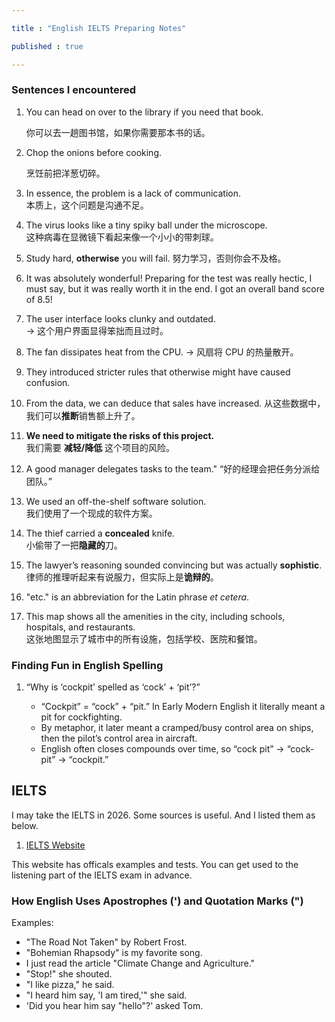 ```yaml
---

title : "English IELTS Preparing Notes"

published : true

---
```



### Sentences I encountered

1. You can head on over to the library if you need that book.

    你可以去一趟图书馆，如果你需要那本书的话。
2. Chop the onions before cooking.

    烹饪前把洋葱切碎。
3. In essence, the problem is a lack of communication.  
	本质上，这个问题是沟通不足。

4. The virus looks like a tiny spiky ball under the microscope.  
    这种病毒在显微镜下看起来像一个小小的带刺球。  

5. Study hard, **otherwise** you will fail. 
	努力学习，否则你会不及格。 

6. It was absolutely wonderful! Preparing for the test was really hectic, I must say, but it was really worth it in the end. I got an overall band score of 8.5!

7. The user interface looks clunky and outdated.  
    → 这个用户界面显得笨拙而且过时。  

8. The fan dissipates heat from the CPU. 
    → 风扇将 CPU 的热量散开。  

9. They introduced stricter rules that otherwise might have caused confusion.

10. From the data, we can deduce that sales have increased.
	从这些数据中，我们可以**推断**销售额上升了。

11. **We need to mitigate the risks of this project.**  
	我们需要 **减轻/降低** 这个项目的风险。  

12. A good manager delegates tasks to the team." 
	“好的经理会把任务分派给团队。”  

13. We used an off-the-shelf software solution.  
    我们使用了一个现成的软件方案。  

14. The thief carried a **concealed** knife.  
	小偷带了一把**隐藏的**刀。  

15. The lawyer’s reasoning sounded convincing but was actually **sophistic**.  
	律师的推理听起来有说服力，但实际上是**诡辩的**。 

16. "etc." is an abbreviation for the Latin phrase *et cetera*. 

17. This map shows all the amenities in the city, including schools, hospitals, and restaurants.  
	这张地图显示了城市中的所有设施，包括学校、医院和餐馆。











### Finding Fun in English Spelling

1. “Why is ‘cockpit’ spelled as ‘cock’ + ‘pit’?”

	-	“Cockpit” = “cock” + “pit.” In Early Modern English it literally meant a pit for cockfighting.
	-	By metaphor, it later meant a cramped/busy control area on ships, then the pilot’s control area in aircraft.
	-	English often closes compounds over time, so “cock pit” → “cock-pit” → “cockpit.”





## IELTS 

I may take the IELTS in 2026. Some sources is useful. And I listed them as below.

1. [IELTS Website](https://ielts.org/take-a-test/preparation-resources/sample-test-questions/academic-test)

This website has officals examples and tests. You can get used to the listening part of the IELTS exam in advance.







### How English Uses Apostrophes (') and Quotation Marks (")

Examples:
- "The Road Not Taken" by Robert Frost.  
- "Bohemian Rhapsody" is my favorite song.  
- I just read the article "Climate Change and Agriculture."	
- "Stop!" she shouted.  
- "I like pizza," he said.  
- "I heard him say, 'I am tired,'" she said.  
- 'Did you hear him say "hello"?' asked Tom.